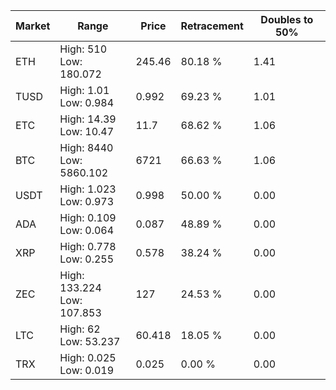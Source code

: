 | Market | Range | Price| Retracement | Doubles to 50% |
| --- | --- | --- | --- | --- |
| ETH | High: 510<br />Low: 180.072 | 245.46 | 80.18 % | 1.41 |
| TUSD | High: 1.01<br />Low: 0.984 | 0.992 | 69.23 % | 1.01 |
| ETC | High: 14.39<br />Low: 10.47 | 11.7 | 68.62 % | 1.06 |
| BTC | High: 8440<br />Low: 5860.102 | 6721 | 66.63 % | 1.06 |
| USDT | High: 1.023<br />Low: 0.973 | 0.998 | 50.00 % | 0.00 |
| ADA | High: 0.109<br />Low: 0.064 | 0.087 | 48.89 % | 0.00 |
| XRP | High: 0.778<br />Low: 0.255 | 0.578 | 38.24 % | 0.00 |
| ZEC | High: 133.224<br />Low: 107.853 | 127 | 24.53 % | 0.00 |
| LTC | High: 62<br />Low: 53.237 | 60.418 | 18.05 % | 0.00 |
| TRX | High: 0.025<br />Low: 0.019 | 0.025 | 0.00 % | 0.00 |
